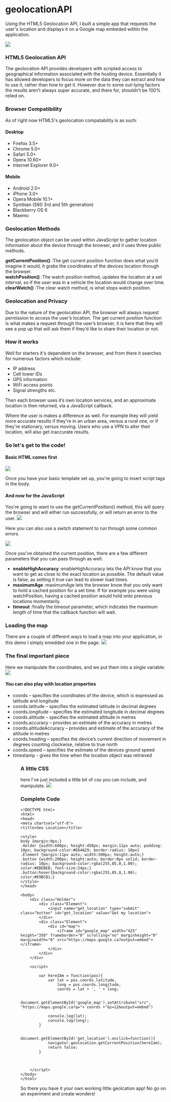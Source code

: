 # geolocationAPI
Using the HTML5 Geolocation API, I built a simple app that requests the user's location and displays it on a Google map embeded within the application. 

<img src="demoscreenshot.png">

<h3>HTML5 Geolocation API</h3>
The geolocation API provides developers with scripted access to geographical information associated with the hosting device. Essentially it has allowed developers to focus more on the data they can extract and how to use it, rather than how to get it. However due to some out-lying factors the results aren’t always super accurate, and there for, shouldn’t be 100% relied on. 

<h3>Browser Compatibility</h3>
As of right now HTML5's geolocation compatability is as such: 

<h4>Desktop</h4>
  <ul>
  <li>Firefox 3.5+</li>
  <li>Chrome 5.0+</li>
  <li>Safari 5.0+</li>
  <li>Opera 10.60+</li>
  <li>Internet Explorer 9.0+</li>
  </ul>
  
<h4>Mobile</h4>
  <ul>
  <li>Android 2.0+</li>
  <li>iPhone 3.0+</li>
  <li>Opera Mobile 10.1+</li>
  <li>Symbian (S60 3rd and 5th generation) </li>
  <li>Blackberry OS 6</li>
  <li>Maemo</li>
  </ul>
  
  <h3>Geolocation Methods</h3>
  The geolocation object can be used within JavaScript to gather location information about the device through the browser, and it uses three public methods.
  
  <strong>getCurrentPostiion()</strong> :The get current position function does what you’d imagine it would, it grabs the coordinates of the devices location through the browser.</br>
  <strong>watchPosition()</strong> :The watch position method, updates the location at a set interval, so if the user was in a vehicle the location would change over time.</br>
  <strong>clearWatch()</strong> :The clear watch method, is what stops watch position.</br>
  
  <h3>Geolocation and Privacy</h3>
  Due to the nature of the geolocation API, the browser will always request permission to access the user’s location. The get current position function is what makes a request through the user’s browser, it is here that they will see a pop up that will ask them if they’d like to share their location or not.
  
  <h3>How it works</h3>
  <p>Well for starters it's dependent on the brwoser, and from there it searches for numerous factors which include:</p>
<ul>
<li>IP address</li>
<li>Cell tower IDs</li>
<li>GPS information</li>
<li>WiFi access points</li>
<li>Signal strengths etc.</li>
</ul>
Then each browser uses it’s own location services, and an approximate location is then returned, via a JavaScript callback.

Where the user is makes a difference as well. For example they will yield more accurate results if they're in an urban area, versus a rural one, or if they're stationary, versus moving. Users who use a VPN to alter their location, will also get inaccurate results. 

<h3>So let's get to the code!</h3>

<h4>Basic HTML comes first</h4>
<img src="html.png">

Once you have your basic template set up, you're going to insert script tags in the body. 

<h4>And now for the JavaScript</h4>
You're going to want to use the getCurrentPosition() method, this will query the browser and will either run successfully, or will return an error to the user.

<img src="elementbyid.png">

Here you can also use a switch statement to run through some common errors.

<img src="switchstatement.png">

Once you've obtained the current position, there are a few different parameters that you can pass through as well: 

<ul>
<li><strong>enableHighAccuracy</strong> :enableHighAccuracy lets the API know that you want to get as close to the exact location as possible. The default value is false, as setting it true can lead to slower load times.
</li>
<li><strong>maximumAge</strong> :maximumAge lets the browser know that you only want to hold a cached position for a set time. If for example you were using watchPosition, having a cached position would hold onto previous locations momentarily. 
</li>
<li><strong>timeout</strong> :finally the timeout parameter, which indicates the maximum length of time that the callback function will wait.
</li>
</ul>

<h3>Loading the map</h3>
There are a couple of different ways to load a map into your application, in this demo I simply emedded one in the page. 

<img src="mapembed.png">

<h3>The final important piece</h3>
Here we manipulate the coordinates, and we put them into a single variable: 

<img src="longlat.png">

<h4>You can also play with location properties</h4>

<ul>
<li>coords – specifies the coordinates of the device, which is expressed as latitude and longitude</li>
<li>coords.latitude – specifies the estimated latitude in decimal degrees</li>
<li>coords.longitude – specifies the estimated longitude in decimal degrees</li>
<li>coords.altitude – specifies the estimated altitude in metres</li>
<li>coords.accuracy – provides an estimate of the accuracy in metres</li>
<li>coords.altitudeAccuracy – provides and estimate of the accuracy of the altitude in metres</li>
<li>coords.heading – specifies the device’s current direction of movement in degrees counting clockwise, relative to true north</li>
<li>coords.speed – specifies the estimate of the devices ground speed</li>
<li>timestamp - gives the time when the location object was retrieved</li>
<ul>

<h3>A little CSS</h3>
here I've just included a little bit of css you can include, and manipulate.

<img src="css.png">

<h3>Complete Code</h3>

```
<!DOCTYPE html>
<html>
<head>
<meta chartset="utf-8">
<title>Geo Location</title>

<style>
body {margin:0px;}
.Holder {width:600px; height:450px; margin:11px auto; padding: 10px; background-color:#E64A29; border-radius: 10px}
.Element {margin:11px auto; width:500px; height:auto;}
.button {width:200px; height:auto; border:0px solid; border-radius: 10px; background-color:rgba(255,85,0,1.00); color:#EBEBEB; font-size:24px;}
.button:hover{background-color:rgba(255,85,0,1.00); color:#E9BCB1;}
</style>
</head>

<body>
	<div class="Holder">
		<div class="Element">
			<input name="get_location" type="submit" class="button" id="get_location" value="Get my location">
		</div>
		<div class="Element">
			<div id="map">
				<iframe id="google_map" width="425" height="350" frameborder="0" scrolling="no" marginheight="0" marginwidth="0" src="https://maps.google.ca?output=embed"></iframe>
			</div>
		</div>
	</div>

	<script>

		var hereIAm = function(pos){
			var lat = pos.coords.latitude,
				long = pos.coords.longitude,
				coords = lat + ', ' + long;

			document.getElementById('google_map').setAttribute("src", "https://maps.google.ca?q="+ coords +"&z=12&output=embed")	

			console.log(lat);
			console.log(long);
		}
		
		document.getElementById('get_location').onclick=function(){
			navigator.geolocation.getCurrentPosition(hereIam);
			return false;
		}



	</script>
</body>
</html>
```


So there you have it your own working little geolcation app! No go on an experiment and create wonders!






